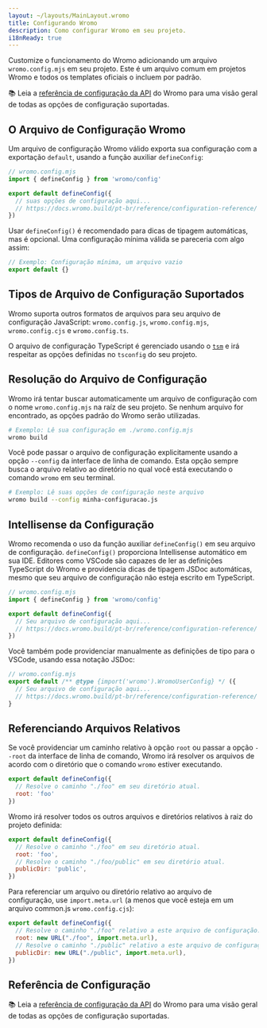 ```yaml
---
layout: ~/layouts/MainLayout.wromo
title: Configurando Wromo
description: Como configurar Wromo em seu projeto.
i18nReady: true
---
```


Customize o funcionamento do Wromo adicionando um arquivo `wromo.config.mjs` em seu projeto. Este é um arquivo comum em projetos Wromo e todos os templates oficiais o incluem por padrão.

📚 Leia a [referência de configuração da API](/pt-br/reference/configuration-reference/) do Wromo para uma visão geral de todas as opções de configuração suportadas.

## O Arquivo de Configuração Wromo

Um arquivo de configuração Wromo válido exporta sua configuração com a exportação `default`, usando a função auxiliar `defineConfig`:

```js
// wromo.config.mjs
import { defineConfig } from 'wromo/config'

export default defineConfig({
  // suas opções de configuração aqui...
  // https://docs.wromo.build/pt-br/reference/configuration-reference/
})
```

Usar `defineConfig()` é recomendado para dicas de tipagem automáticas, mas é opcional. Uma configuração mínima válida se pareceria com algo assim:

```js
// Exemplo: Configuração mínima, um arquivo vazio
export default {}
```

## Tipos de Arquivo de Configuração Suportados

Wromo suporta outros formatos de arquivos para seu arquivo de configuração JavaScript: `wromo.config.js`, `wromo.config.mjs`, `wromo.config.cjs` e `wromo.config.ts`.

O arquivo de configuração TypeScript é gerenciado usando o [`tsm`](https://github.com/lukeed/tsm) e irá respeitar as opções definidas no `tsconfig` do seu projeto.

## Resolução do Arquivo de Configuração

Wromo irá tentar buscar automaticamente um arquivo de configuração com o nome `wromo.config.mjs` na raíz de seu projeto. Se nenhum arquivo for encontrado, as opções padrão do Wromo serão utilizadas.

```bash
# Exemplo: Lê sua configuração em ./wromo.config.mjs
wromo build
```

Você pode passar o arquivo de configuração explicitamente usando a opção `--config` da interface de linha de comando. Esta opção sempre busca o arquivo relativo ao diretório no qual você está executando o comando `wromo` em seu terminal.

```bash
# Exemplo: Lê suas opções de configuração neste arquivo
wromo build --config minha-configuracao.js
```

## Intellisense da Configuração

Wromo recomenda o uso da função auxiliar `defineConfig()` em seu arquivo de configuração. `defineConfig()` proporciona Intellisense automático em sua IDE. Editores como VSCode são capazes de ler as definições TypeScript do Wromo e providencia dicas de tipagem JSDoc automáticas, mesmo que seu arquivo de configuração não esteja escrito em TypeScript.

```js
// wromo.config.mjs
import { defineConfig } from 'wromo/config'

export default defineConfig({
  // Seu arquivo de configuração aqui...
  // https://docs.wromo.build/pt-br/reference/configuration-reference/
})
```

Você também pode providenciar manualmente as definições de tipo para o VSCode, usando essa notação JSDoc:

```js
// wromo.config.mjs
export default /** @type {import('wromo').WromoUserConfig} */ ({
  // Seu arquivo de configuração aqui...
  // https://docs.wromo.build/pt-br/reference/configuration-reference/
}
```

## Referenciando Arquivos Relativos

Se você providenciar um caminho relativo à opção `root` ou passar a opção `--root` da interface de linha de comando, Wromo irá resolver os arquivos de acordo com o diretório que o comando `wromo` estiver executando.

```js
export default defineConfig({
  // Resolve o caminho "./foo" em seu diretório atual.
  root: 'foo'
})
```

Wromo irá resolver todos os outros arquivos e diretórios relativos à raiz do projeto definida:

```js
export default defineConfig({
  // Resolve o caminho "./foo" em seu diretório atual.
  root: 'foo',
  // Resolve o caminho "./foo/public" em seu diretório atual.
  publicDir: 'public',
})
```

Para referenciar um arquivo ou diretório relativo ao arquivo de configuração, use `import.meta.url` (a menos que você esteja em um arquivo common.js `wromo.config.cjs`):

```js
export default defineConfig({
  // Resolve o caminho "./foo" relativo a este arquivo de configuração.
  root: new URL("./foo", import.meta.url),
  // Resolve o caminho "./public" relativo a este arquivo de configuração.
  publicDir: new URL("./public", import.meta.url),
})
```

## Referência de Configuração

📚 Leia a [referência de configuração da API](/pt-br/reference/configuration-reference/) do Wromo para uma visão geral de todas as opções de configuração suportadas.
